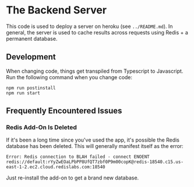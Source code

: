 # The Backend Server

This code is used to deploy a server on heroku (see `../README.md`). In general, the server is used to cache results across requests using Redis + a permanent database.

## Development

When changing code, things get transpiled from Typescript to Javascript. Run the following command when you change code:

```
npm run postinstall
npm run start
```

## Frequently Encountered Issues

### Redis Add-On Is Deleted

If it's been a long time since you've used the app, it's possible the Redis database has been deleted. This will generally manifest itself as the error:

```
Error: Redis connection to BLAH failed - connect ENOENT redis://default:rYyZwEOaLPbPP8UfQT7zbf0P9m00copK@redis-18540.c15.us-east-1-2.ec2.cloud.redislabs.com:18540
```

Just re-install the add-on to get a brand new database.